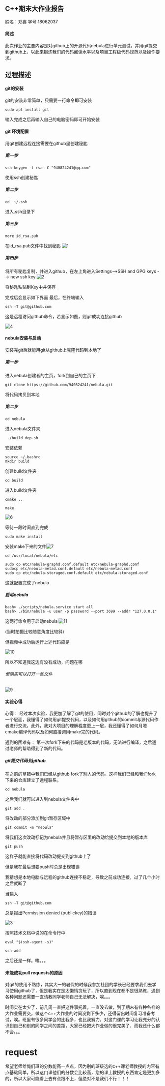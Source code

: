 ## C++期末大作业报告

姓名：郑鑫
学号:18062037

#### 简述

此次作业的主要内容是对github上的开源代码nebula进行单元测试，并用git提交到github上，以此来锻炼我们的代码阅读水平以及项目工程级代码规范以及操作要求。

## 过程描述

#### git的安装

git的安装非常简单，只需要一行命令即可安装

```
sudo apt install git 
```

输入完成之后再输入自己的电脑密码即可开始安装

#### git 环境配置

用git创建远程连接需要在github里创建秘匙

##### 第一步

```
ssh-keygen -t rsa -C "940824241@qq.com"
```

使用ssh创建秘匙

##### 第二步

```
cd  ~/.ssh
```

进入.ssh目录下

##### 第三步

```
more id_rsa.pub
```

在id_rsa.pub文件中找到秘匙 ![1](C:\Users\lenovo\Desktop\c++\1.png)

##### 第四步

将所有秘匙复制，并进入github，在左上角进入Settings-->SSH and GPG keys --> new ssh key ![2](C:\Users\lenovo\Desktop\c++\2.jpg)

将秘匙粘贴到Key中并保存 

完成后会显示如下界面 最后，在终端输入

```
ssh -T git@github.com
```

 这是远程访问github命令，若显示如图，则git成功连接github

![4](C:\Users\lenovo\Desktop\c++\4.jpg)

#### nebula安装与启动

安装完git后就能用git从github上克隆代码到本地了

##### 第一步

进入nebula创建者的主页，fork到自己的主页下

```
git clone https://github.com/940824241/nebula.git
```

将代码拷贝到本地

##### 第二步

```
cd nebula
```

进入nebula文件夹

```
 ./build_dep.sh
```

安装依赖

```
source ~/.bashrc
mkdir build
```

创建build文件夹

```
cd build
```

进入build文件夹

```
cmake ..

make
```

![6](C:\Users\lenovo\Desktop\c++\6.jpg)

等待一段时间直到完成

```
sudo make install
```



安装make下来的文件![7](C:\Users\lenovo\Desktop\c++\7.jpg)

```
cd /usr/local/nebula/etc

sudo cp etc/nebula-graphd.conf.default etc/nebula-graphd.conf
sudocp etc/nebula-metad.conf.default etc/nebula-metad.conf
sudo cp etc/nebula-storaged.conf.default etc/nebula-storaged.conf
```

这就配置完成了nebula

##### 启动nebula

```
bash> ./scripts/nebula.service start all
bash> ./bin/nebula -u user -p password --port 3699 --addr "127.0.0.1"
```

这两行命令用于启动nebula  ![11](C:\Users\lenovo\Desktop\c++\11.jpg)

(当时拍摄比较随意角度比较斜)

但视频中成功后运行上述代码应是

![10](C:\Users\lenovo\Desktop\c++\10.png)

所以不知道我这边有没有成功，问题在哪

###### 但确实可以打开一些文件

![9](C:\Users\lenovo\Desktop\c++\9.jpg)

#### 实验心得

心得： 经过本次实验，我更加了解了git的使用，同时对个github的了解也提升了一个层面，我懂得了如何用git提交代码，以及如何用github的commit与源代码作者进行交流，此外，我对大项目的理解程度更上一层，我还懂得了如何月嗯cmake编译代码以及如何直接调用make完的代码。

遇到的困难有： 第一次fork下来的代码是老版本的代码，无法进行编译，之后通过老师的帮助得到了新的代码。

##### git提交代码到github

在之前的草错中我们已经从github fork了别人的代码。这样我们已经和我们fork下来的仓库建立了远程联系。

```
cd nebula
```

之后我们就可以进入到nebula文件夹中

```
git add .
```

将改动的部分添加到git暂存区域中

```
git commit -m "nebula"
```

将我们这次改动标记为nebula并且将暂存区里的改动给提交到本地的版本库

```
git push
```

这样子就能直接将代码改动提交到github上了

但是我在最后想要push时总是出现错误

我猜想是本地电脑与远程的github连接不稳定，导致之前成功连接，过了几个小时之后就断了

当输入 

```
ssh -T git@github.com
```

总是报出Permission denied (publickey)的错误

![3](C:\Users\lenovo\Desktop\c++\3.jpg)

按照技术文档中说的在命令行中

```
eval "$(ssh-agent -s)"

ssh-add
```

之后还是一样。唉。。。

#### 未能成功pull requests的原因

对git的使用不熟练，其实大一的暑假的时候我参加社团的学长已经要求我们去学习使用github了，但是我实在是太懒惰贪玩了，所以直到现在都不是很熟练，遇到各种问题还需要一直请教同学老师自己无法解决，唉。。。

时间实在太少了，前几周一直把这件事托着，一直没去做，到了期末有各种各样的大作业需要交，做这个c++大作业的时间没剩下多少，还得留出时间复习准备考试，唉。班里有很多同学会的比我多，也比我努力，对这门课的学习让我充分的认识到自己和别的同学之间的差距，大家已经把大作业做的很完美了，而我还什么都不会。。。

# request

希望老师给俺们班的分数能高一点点，因为别的班级选的c++课老师教授的内容有点基础简单，所以这门课他们的分数会比较高，您的课上教授的东西肯定是更加多的，所以大家可能看上去有点跟不上，但绝对不是我们不行！！！